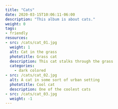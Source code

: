 ```yaml
---
title: "Cats"
date: 2020-03-15T10:06:11-06:00
description: "This album is about cats."
weight: 0
tags:
- friendly
resources:
- src: /cats/cat_01.jpg
  weight: 1
  alt: Cat in the grass
  phototitle: Grass cat
  description: This cat stalks through the grass
  categories:
    - dark colored
- src: /cats/cat_02.jpg
  alt: A cat in some sort of urban setting
  phototitle: Cool cat
  description: One of the coolest cats
- src: /cats/cat_03.jpg
  weight: -1
---
```


